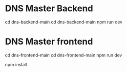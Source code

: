 # DNS Master Backend
 cd  dns-backend-main
 cd  dns-backend-main
 npm run dev

 # DNS Master frontend
 cd dns-frontend-main
 cd dns-frontend-main
 npm run dev

 
npm install

